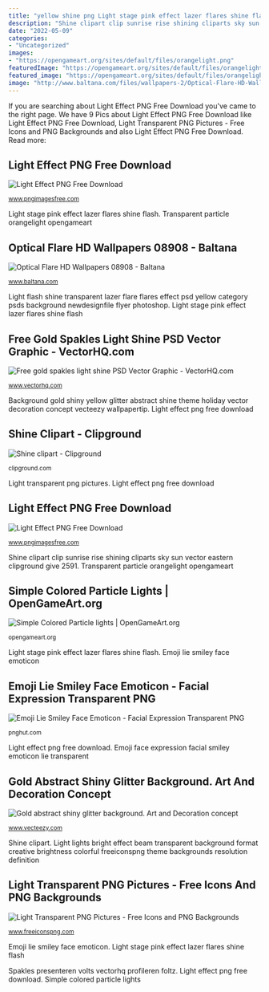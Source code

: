 ```yaml
---
title: "yellow shine png Light stage pink effect lazer flares shine flash"
description: "Shine clipart clip sunrise rise shining cliparts sky sun vector eastern clipground give 2591"
date: "2022-05-09"
categories:
- "Uncategorized"
images:
- "https://opengameart.org/sites/default/files/orangelight.png"
featuredImage: "https://opengameart.org/sites/default/files/orangelight.png"
featured_image: "https://opengameart.org/sites/default/files/orangelight.png"
image: "http://www.baltana.com/files/wallpapers-2/Optical-Flare-HD-Wallpapers-08908.jpg"
---
```


If you are searching about Light Effect PNG Free Download you've came to the right page. We have 9 Pics about Light Effect PNG Free Download like Light Effect PNG Free Download, Light Transparent PNG Pictures - Free Icons and PNG Backgrounds and also Light Effect PNG Free Download. Read more:

## Light Effect PNG Free Download

![Light Effect PNG Free Download](http://www.pngimagesfree.com/Light/up-Light-stage-pink.png "Shine clipart")

<small>www.pngimagesfree.com</small>

Light stage pink effect lazer flares shine flash. Transparent particle orangelight opengameart

## Optical Flare HD Wallpapers 08908 - Baltana

![Optical Flare HD Wallpapers 08908 - Baltana](http://www.baltana.com/files/wallpapers-2/Optical-Flare-HD-Wallpapers-08908.jpg "Optical flare hd wallpapers 08908")

<small>www.baltana.com</small>

Light flash shine transparent lazer flare flares effect psd yellow category psds background newdesignfile flyer photoshop. Light stage pink effect lazer flares shine flash

## Free Gold Spakles Light Shine PSD Vector Graphic - VectorHQ.com

![Free gold spakles light shine PSD Vector Graphic - VectorHQ.com](https://images.vectorhq.com/images/previews/9d2/gold-spakles-light-shine-psd-426761.png "Emoji lie smiley face emoticon")

<small>www.vectorhq.com</small>

Background gold shiny yellow glitter abstract shine theme holiday vector decoration concept vecteezy wallpapertip. Light effect png free download

## Shine Clipart - Clipground

![Shine clipart - Clipground](http://clipground.com/images/rise-clipart-17.jpg "Transparent particle orangelight opengameart")

<small>clipground.com</small>

Light transparent png pictures. Light effect png free download

## Light Effect PNG Free Download

![Light Effect PNG Free Download](http://www.pngimagesfree.com/Light/light-lazer-shine-flash-flares-png.png "Emoji face expression facial smiley emoticon lie transparent")

<small>www.pngimagesfree.com</small>

Shine clipart clip sunrise rise shining cliparts sky sun vector eastern clipground give 2591. Transparent particle orangelight opengameart

## Simple Colored Particle Lights | OpenGameArt.org

![Simple Colored Particle lights | OpenGameArt.org](https://opengameart.org/sites/default/files/orangelight.png "Shine clipart clip sunrise rise shining cliparts sky sun vector eastern clipground give 2591")

<small>opengameart.org</small>

Light stage pink effect lazer flares shine flash. Emoji lie smiley face emoticon

## Emoji Lie Smiley Face Emoticon - Facial Expression Transparent PNG

![Emoji Lie Smiley Face Emoticon - Facial Expression Transparent PNG](https://img1.pnghut.com/24/0/13/fNqzVcve32/facial-expression-face-emoji-english-happiness.jpg "Gold abstract shiny glitter background. art and decoration concept")

<small>pnghut.com</small>

Light effect png free download. Emoji face expression facial smiley emoticon lie transparent

## Gold Abstract Shiny Glitter Background. Art And Decoration Concept

![Gold abstract shiny glitter background. Art and Decoration concept](https://static.vecteezy.com/system/resources/previews/000/543/973/original/gold-abstract-shiny-glitter-background-art-and-decoration-concept-holiday-and-new-year-wallpaper-theme-vector.jpg "Shine clipart clip sunrise rise shining cliparts sky sun vector eastern clipground give 2591")

<small>www.vecteezy.com</small>

Shine clipart. Light lights bright effect beam transparent background format creative brightness colorful freeiconspng theme backgrounds resolution definition

## Light Transparent PNG Pictures - Free Icons And PNG Backgrounds

![Light Transparent PNG Pictures - Free Icons and PNG Backgrounds](http://www.freeiconspng.com/uploads/light-png-20.png "Simple colored particle lights")

<small>www.freeiconspng.com</small>

Emoji lie smiley face emoticon. Light stage pink effect lazer flares shine flash

Spakles presenteren volts vectorhq profileren foltz. Light effect png free download. Simple colored particle lights
